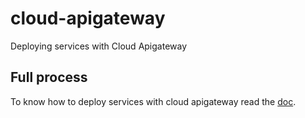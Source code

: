# cloud-apigateway
Deploying services with Cloud Apigateway

## Full process
To know how to deploy services with cloud apigateway read the [doc](https://cloud.google.com/api-gateway/docs/quickstart).